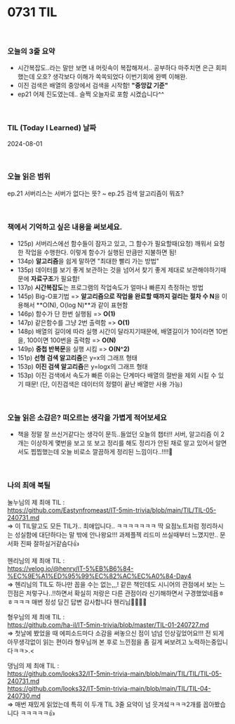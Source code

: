# 0731 TIL

<br/>

### 오늘의 3줄 요약

- 시간복잡도..라는 말만 보면 내 머릿속이 복잡해져서.. 공부하다 마주치면 은근 회피했는데 오호? 생각보다 이해가 쏙쏙되었다 이번기회에 완벽 이해완.
- 이진 검색은 배열의 중앙에서 검색을 시작함! **"중앙값 기준"**
- ep21 어제 진도였는데.. 슬쩍 오늘자로 포함 시켰습니다^^ 

<br/>

### TIL (Today I Learned) 날짜

2024-08-01

<br/>

### 오늘 읽은 범위

ep.21 서버리스는 서버가 없다는 뜻? ~ ep.25 검색 알고리즘이 뭐죠?

<br/>

### 책에서 기억하고 싶은 내용을 써보세요.

- 125p) 서버리스에선 함수들이 잠자고 있고, 그 함수가 필요할때(요청) 깨워서 요청한 작업을 수행한다. 이렇게 함수가 실행된 만큼만 지불하면 됨!
- 134p) **알고리즘**을 쉽게 말하면 "최대한 빨리 가는 방법"
- 135p) 데이터를 보기 좋게 보관하는 것을 넘어서 찾기 좋게 제대로 보관해야하기때문에 **자료구조**가 필요함!
- 137p) **시간복잡도**는 프로그램의 작업속도가 얼마나 빠른지 측정하는 방법
- 145p) Big-O표기법 => **알고리즘으로 작업을 완료할 때까지 걸리는 절차 수 N**을 이용해서 **O(N), O(log N)**과 같이 표현함
- 146p) 함수가 단 한번 실행됨 => **O(1)**
- 147p) 같은함수를 그냥 2번 출력함 => **O(1)**
- 148p) 배열의 길이에 따라 실행 시간이 달라지기때문에, 배열길이가 10이라면 10번을, 100이면 100번을 출력함 => **O(N)**
- 149p) **중첩 반복문**을 실행 시킴 => **O(N^2)**
- 151p) **선형 검색 알고리즘**은 y=x의 그래프 형태
- 153p) **이진 검색 알고리즘**은 y=logx의 그래프 형태
- 153p) 이진 검색에서 속도가 빠른 이유는 단계마다 배열의 절반을 제외 시킬 수 있기 때문! (단, 이진검색은 데이터의 정렬이 끝난 배열만 사용 가능)

<br/>

### 오늘 읽은 소감은? 떠오르는 생각을 가볍게 적어보세요

- 책을 정말 잘 쓰신거같다는 생각이 문득..들었던 오늘의 챕터!! 서버, 알고리즘 이 2개는 이상하게 몇번을 보고 또 보고 정리를 해도 정리가 안된 채로 알고 있어서 알면서도 찝찝했는데 오늘 비로소 깔끔하게 정리된 느낌이다..!!!!🤭

<br/>


### 나의 최애 북틸

눌누님의 제 최애 TIL :</br>
https://github.com/Eastynfromeast/IT-5min-trivia/blob/main/TIL/TIL-05-240731.md</br>
=> 이 TIL말고도 모든 TIL가.. 최애입니다.. ㅋㅋㅋㅋㅋㅋㅋ 딱 요점노트처럼 정리하시는 성실함에 대단하다는 말 밖에 안나왕요!!! 과제플젝 리드미 쓰실때부터 느꼈지만.. 문서화 진짜 잘하실거같슴다👍</br>

헨리님의 제 최애 TIL :</br>
https://velog.io/@henry/IT-5%EB%B6%84-%EC%9E%A1%ED%95%99%EC%82%AC%EC%A0%84-Day4</br>
=> 헨리님의 TIL도 하나만 꼽을 수는 없는,,,! 같은 책인데도 시니어의 관점에서 보는 느낀점은 저렇구나..!!하면서 확실히 저랑은 다른 관점이라 신기해하면서 구경했었네욥ㅎㅎㅋㅋㅋ 매번 정성 담긴 답변 감사합니다 헨리님🙇‍♀️🙇‍♀️

형우님의 제 최애 TIL :</br>
https://github.com/ha-il/IT-5min-trivia/blob/master/TIL-01-240727.md </br>
=> 첫날에 봤었을 때 에피소드마다 소감을 써놓으신 점이 넘넘 인상깊었어요!!! 전 되게 아무생각없이 읽는 편이라 형우님꺼 본 후로 느낀점을 좀 길게 써보려고 노력하는중입니다ㅋㅋ>.<  </br>

댕님의 제 최애 TIL : </br>
https://github.com/looks32/IT-5min-trivia-main/blob/main/TIL/TIL/TIL-05-240731.md </br>
https://github.com/looks32/IT-5min-trivia-main/blob/main/TIL/TIL-04-240730.md</br>
=> 매번 재밌게 읽었는데 특히 이 두개 TIL 3줄 요약이 넘 웃겨섴ㅋㅋㅋ2개를 꼽아봤습니다 ㅋㅋㅋㅋㅋ👍 </br>